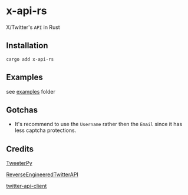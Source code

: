 # x-api-rs

X/Twitter's `API` in Rust

## Installation

```console
cargo add x-api-rs
```

## Examples

see [examples](examples) folder

## Gotchas

- It's recommend to use the `Username` rather then the `Email` since it has less captcha protections.

## Credits

[TweeterPy](https://github.com/iSarabjitDhiman/TweeterPy)

[ReverseEngineeredTwitterAPI](https://github.com/Amovane/ReverseEngineeredTwitterAPI)

[twitter-api-client](https://github.com/trevorhobenshield/twitter-api-client)
